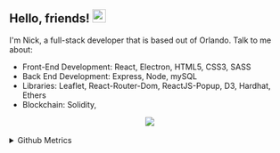 ## Hello, friends! <img src="https://raw.githubusercontent.com/MartinHeinz/MartinHeinz/master/wave.gif" height="24px" width="24px">

I'm Nick, a full-stack developer that is based out of Orlando. Talk to me about: 
* Front-End Development: React, Electron, HTML5, CSS3, SASS
* Back End Development: Express, Node, mySQL
* Libraries: Leaflet, React-Router-Dom, ReactJS-Popup, D3, Hardhat, Ethers
* Blockchain: Solidity, 

<p align="center">
  <a href="https://skillicons.dev">
    <img src="https://skillicons.dev/icons?i=react,electron,redux,html,css,sass,js,nodejs,express,mysql,solidity,remix,git,figma&perline=7" />
  </a>
</p>

<details>
<summary>Github Metrics</summary>

<p align="center">
    <img src="/github-metrics.svg" />
</p>
</details>

<!--
**Nicholas-Nguyen8742/Nicholas-Nguyen8742** is a ✨ _special_ ✨ repository because its `README.md` (this file) appears on your GitHub profile.

Here are some ideas to get you started:

- 🔭 I’m currently working on ...
- 🌱 I’m currently learning ...
- 👯 I’m looking to collaborate on ...
- 🤔 I’m looking for help with ...
- 💬 Ask me about ...
- 📫 How to reach me: ...
- 😄 Pronouns: ...
- ⚡ Fun fact: ...
-->

